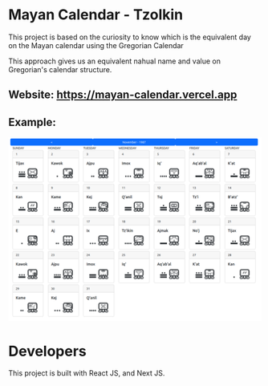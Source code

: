 # Mayan Calendar - Tzolkin

This project is based on the curiosity to know which is the equivalent day on the Mayan calendar using the Gregorian Calendar

This approach gives us an equivalent nahual name and value on Gregorian's calendar structure. 
## Website: https://mayan-calendar.vercel.app

## Example: 

![Calendar](/img/calendar.png)


# Developers

This project is built with React JS, and Next JS. 

